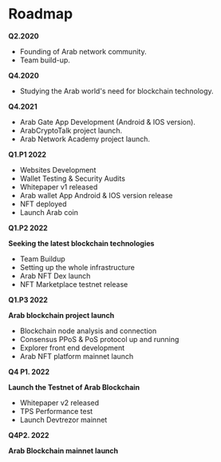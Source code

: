 # Roadmap

**Q2.2020**

* Founding of Arab network community.
* Team build-up.

**Q4.2020**

* Studying the Arab world's need for blockchain technology.

**Q4.2021**

* Arab Gate App Development (Android & IOS version).
* ArabCryptoTalk project launch.
* Arab Network Academy project launch.

**Q1.P1 2022**

* Websites Development
* Wallet Testing & Security Audits
* Whitepaper v1 released
* Arab wallet App Android & IOS version release
* NFT deployed
* Launch Arab coin&#x20;

**Q1.P2 2022**

**Seeking the latest blockchain technologies**

* Team Buildup
* Setting up the whole infrastructure
* Arab NFT Dex launch
* NFT Marketplace testnet release

**Q1.P3 2022**

**Arab blockchain project launch**

* Blockchain node analysis and connection
* Consensus PPoS & PoS protocol up and running
* Explorer front end development
* Arab NFT platform mainnet launch

**Q4 P1. 2022**

**Launch the Testnet of Arab Blockchain**

* Whitepaper v2 released
* TPS Performance test&#x20;
* Launch Devtrezor mainnet

**Q4P2. 2022**

**Arab Blockchain mainnet launch**
